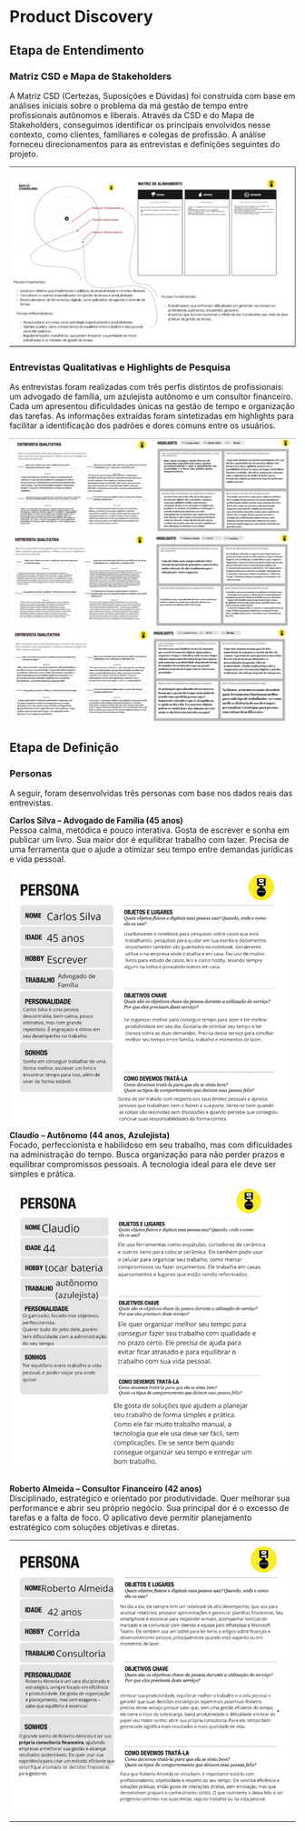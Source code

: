 # Product Discovery

## Etapa de Entendimento

### Matriz CSD e Mapa de Stakeholders

A Matriz CSD (Certezas, Suposições e Dúvidas) foi construída com base em análises iniciais sobre o problema da má gestão de tempo entre profissionais autônomos e liberais. Através da CSD e do Mapa de Stakeholders, conseguimos identificar os principais envolvidos nesse contexto, como clientes, familiares e colegas de profissão. A análise forneceu direcionamentos para as entrevistas e definições seguintes do projeto.

![Matriz CSD e Mapa de Stakeholders](images/MatrizCSD-MapaStakeholders.png)

### Entrevistas Qualitativas e Highlights de Pesquisa

As entrevistas foram realizadas com três perfis distintos de profissionais: um advogado de família, um azulejista autônomo e um consultor financeiro. Cada um apresentou dificuldades únicas na gestão de tempo e organização das tarefas. As informações extraídas foram sintetizadas em highlights para facilitar a identificação dos padrões e dores comuns entre os usuários.

![Entrevista Qualitativa - Highlight 1](images/EntrevistaQualitativa-Highlight1.png)  
![Entrevista Qualitativa - Highlight 2](images/EntrevistaQualitativa-Highlight2.png)  
![Entrevista Qualitativa - Highlight 3](images/EntrevistaQualitativa-Highlight3.png)

## Etapa de Definição

### Personas

A seguir, foram desenvolvidas três personas com base nos dados reais das entrevistas.

**Carlos Silva – Advogado de Família (45 anos)**  
Pessoa calma, metódica e pouco interativa. Gosta de escrever e sonha em publicar um livro. Sua maior dor é equilibrar trabalho com lazer. Precisa de uma ferramenta que o ajude a otimizar seu tempo entre demandas jurídicas e vida pessoal.

![Persona 1 - Carlos Silva](images/Persona1.png)

**Claudio – Autônomo (44 anos, Azulejista)**  
Focado, perfeccionista e habilidoso em seu trabalho, mas com dificuldades na administração do tempo. Busca organização para não perder prazos e equilibrar compromissos pessoais. A tecnologia ideal para ele deve ser simples e prática.

![Persona 2 - Claudio](images/Persona2.png)

**Roberto Almeida – Consultor Financeiro (42 anos)**  
Disciplinado, estratégico e orientado por produtividade. Quer melhorar sua performance e abrir seu próprio negócio. Sua principal dor é o excesso de tarefas e a falta de foco. O aplicativo deve permitir planejamento estratégico com soluções objetivas e diretas.

![Persona 3 - Roberto Almeida](images/Persona3.png)

---

